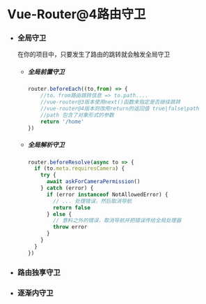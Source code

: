 # Vue-Router@4路由守卫

* ### 全局守卫

  在你的项目中，只要发生了路由的跳转就会触发全局守卫

  * ##### 全局前置守卫

    ```js
    router.beforeEach((to,from) => {
        //to、from路由跳转信息 => to.path....
        //vue-router@3版本使用next()函数来指定是否继续跳转
        //vue-router@4版本则改用return的返回值 true|false|path
        //path 包含了对象形式的参数
        return '/home'
    })
    ```

  * ##### 全局解析守卫

    ```js
    router.beforeResolve(async to => {
      if (to.meta.requiresCamera) {
        try {
          await askForCameraPermission()
        } catch (error) {
          if (error instanceof NotAllowedError) {
            // ... 处理错误，然后取消导航
            return false
          } else {
            // 意料之外的错误，取消导航并把错误传给全局处理器
            throw error
          }
        }
      }
    })
    ```

    

* ### 路由独享守卫

  

* ### 逐渐内守卫

  